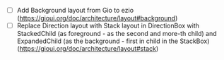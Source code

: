 - [ ] Add Background layout from Gio to ezio (https://gioui.org/doc/architecture/layout#background)
- [ ] Replace Direction layout with Stack layout in DirectionBox with
        StackedChild (as foreground - as the second and more-th child)
        and ExpandedChild (as the background - first in child
        in the StackBox) (https://gioui.org/doc/architecture/layout#stack)
